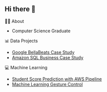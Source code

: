 ## Hi there 👋

👩‍🎓 About
- Computer Science Graduate

📊 Data Projects
- [Google BellaBeats Case Study](https://github.com/paddyv1/Google-Data-Analytics-Bellabeat-Case-Study)
- [Amazon SQL Business Case Study](https://github.com/paddyv1/AmazonSQL)

💻 Machine Learning
- [Student Score Prediction with AWS Pipeline](https://github.com/paddyv1/StudentScorePrediction)
- [Machine Learning Gesture Control](https://github.com/paddyv1/MachineLearning-HandGesture)
<!--
**paddyv1/paddyv1** is a ✨ _special_ ✨ repository because its `README.md` (this file) appears on your GitHub profile.

Here are some ideas to get you started:

- 🔭 I’m currently working on ...
- 🌱 I’m currently learning ...
- 👯 I’m looking to collaborate on ...
- 🤔 I’m looking for help with ...
- 💬 Ask me about ...
- 📫 How to reach me: ...
- 😄 Pronouns: ...
- ⚡ Fun fact: ...
-->

